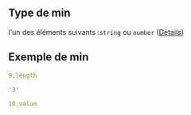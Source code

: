 ## Type de min

l'un des éléments suivants :`string` ou `number` ([Détails](frw-form-definitions-composant-interaction-properties-validation-properties-min.md))

## Exemple de min

```yaml
9,length

```

```yaml
'3'

```

```yaml
10,value

```

